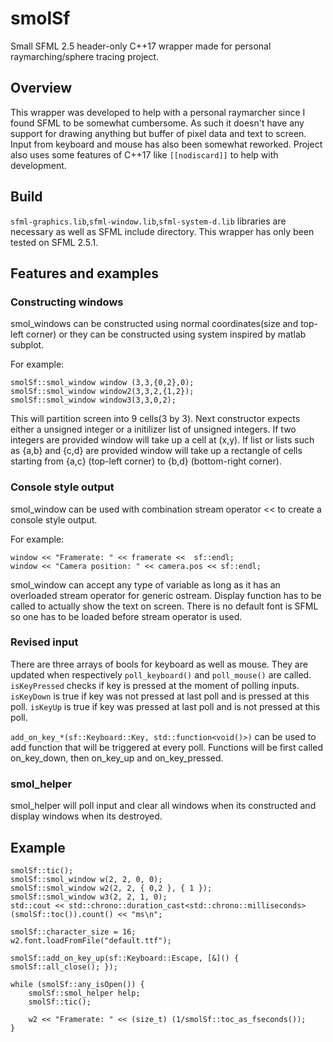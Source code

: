 # smolSf
Small SFML 2.5 header-only C++17 wrapper made for personal raymarching/sphere tracing project.


## Overview

This wrapper was developed to help with a personal raymarcher since I found SFML to be somewhat cumbersome.
As such it doesn't have any support for drawing anything but buffer of pixel data and text to screen.
Input from keyboard and mouse has also been somewhat reworked.
Project also uses some features of C++17 like ```[[nodiscard]]``` to help with development.

## Build

```sfml-graphics.lib```,```sfml-window.lib```,```sfml-system-d.lib``` libraries are necessary as well as SFML include directory.
This wrapper has only been tested on SFML 2.5.1.


## Features and examples

### Constructing windows

smol_windows can be constructed using normal coordinates(size and top-left corner) or they can be constructed using system inspired by matlab subplot.

For example:
```
smolSf::smol_window window (3,3,{0,2},0);
smolSf::smol_window window2(3,3,2,{1,2});
smolSf::smol_window window3(3,3,0,2);
```

This will partition screen into 9 cells(3 by 3). Next constructor expects either a unsigned integer or a initilizer list of unsigned integers.
If two integers are provided window will take up a cell at (x,y).
If list or lists such as {a,b} and {c,d} are provided window will take up a rectangle of cells starting from {a,c} (top-left corner) to {b,d} (bottom-right corner).

### Console style output

smol_window can be used with combination stream operator << to create a console style output.

For example:
```
window << "Framerate: " << framerate <<  sf::endl;
window << "Camera position: " << camera.pos << sf::endl;
```
smol_window can accept any type of variable as long as it has an overloaded stream operator for generic ostream.
Display function has to be called to actually show the text on screen.
There is no default font is SFML so one has to be loaded before stream operator is used.

### Revised input

There are three arrays of bools for keyboard as well as mouse. They are updated when respectively ```poll_keyboard()``` and ```poll_mouse()``` are called.
```isKeyPressed``` checks if key is pressed at the moment of polling inputs.
```isKeyDown``` is true if key was not pressed at last poll and is pressed at this poll.
```isKeyUp``` is true if key was pressed at last poll and is not pressed at this poll.

```add_on_key_*(sf::Keyboard::Key, std::function<void()>)``` can be used to add function that will be triggered at every poll. 
Functions will be first called on_key_down, then on_key_up and on_key_pressed.

### smol_helper

smol_helper will poll input and clear all windows when its constructed and display windows when its destroyed.

## Example

```
smolSf::tic();
smolSf::smol_window w(2, 2, 0, 0);
smolSf::smol_window w2(2, 2, { 0,2 }, { 1 });
smolSf::smol_window w3(2, 2, 1, 0);
std::cout << std::chrono::duration_cast<std::chrono::milliseconds>(smolSf::toc()).count() << "ms\n";

smolSf::character_size = 16;
w2.font.loadFromFile("default.ttf");
	
smolSf::add_on_key_up(sf::Keyboard::Escape, [&]() { smolSf::all_close(); });

while (smolSf::any_isOpen()) {
	smolSf::smol_helper help;
	smolSf::tic();

	w2 << "Framerate: " << (size_t) (1/smolSf::toc_as_fseconds());
}
```




